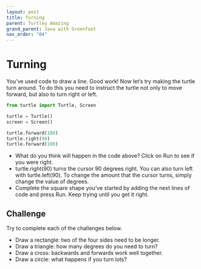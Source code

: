 ```yaml
---
layout: post
title: Turning
parent: Turtley Amazing
grand_parent: Java with Greenfoot
nav_order: "04"
---
```


# Turning

You’ve used code to draw a line. Good work! Now let’s try making the turtle turn around. To do this you need to instruct the turtle not only to move forward, but also to turn right or left.

```python
from turtle import Turtle, Screen

turtle = Turtle()
screen = Screen()

turtle.forward(100)
turtle.right(90)
turtle.forward(100)
```

- What do you think will happen in the code above? Click on Run to see if you were right.
- turtle.right(90) turns the cursor 90 degrees right. You can also turn left with turtle.left(90). To change the amount that the cursor turns, simply change the value of degrees.
- Complete the square shape you’ve started by adding the next lines of code and press Run. Keep trying until you get it right.

## Challenge

Try to complete each of the challenges below.

- Draw a rectangle: two of the four sides need to be longer.
- Draw a triangle: how many degrees do you need to turn?
- Draw a cross: backwards and forwards work well together.
- Draw a circle: what happens if you turn lots?
